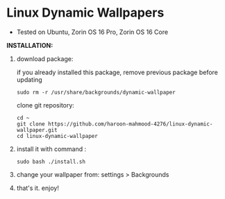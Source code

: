 # Linux Dynamic Wallpapers

   * Tested on Ubuntu, Zorin OS 16 Pro, Zorin OS 16 Core

<b>INSTALLATION:</b>

1. download package:

   if you already installed this package, remove previous package before updating
   
       sudo rm -r /usr/share/backgrounds/dynamic-wallpaper
       
   clone git repository:
   
       cd ~
       git clone https://github.com/haroon-mahmood-4276/linux-dynamic-wallpaper.git
       cd linux-dynamic-wallpaper

2. install it with command : 
   
       sudo bash ./install.sh

3. change your wallpaper from: settings > Backgrounds

4. that's it. enjoy!